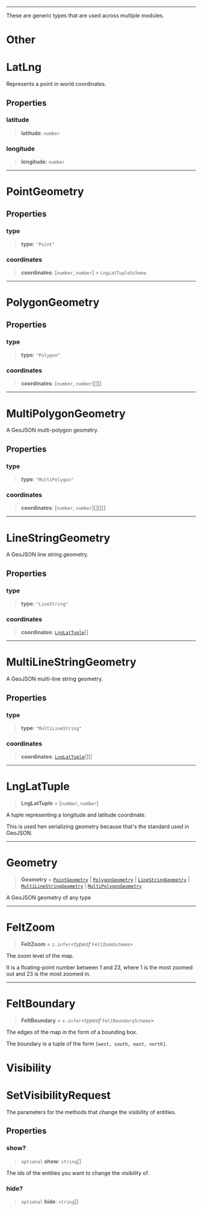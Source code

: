 ***

These are generic types that are used across multiple modules.

# Other

# LatLng

Represents a point in world coordinates.

## Properties

### latitude

> **latitude**: `number`

### longitude

> **longitude**: `number`

***

# PointGeometry

## Properties

### type

> **type**: `"Point"`

### coordinates

> **coordinates**: \[`number`, `number`\] = `LngLatTupleSchema`

***

# PolygonGeometry

## Properties

### type

> **type**: `"Polygon"`

### coordinates

> **coordinates**: \[`number`, `number`\][][]

***

# MultiPolygonGeometry

A GeoJSON multi-polygon geometry.

## Properties

### type

> **type**: `"MultiPolygon"`

### coordinates

> **coordinates**: \[`number`, `number`\][][][]

***

# LineStringGeometry

A GeoJSON line string geometry.

## Properties

### type

> **type**: `"LineString"`

### coordinates

> **coordinates**: [`LngLatTuple`](#lnglattuple)[]

***

# MultiLineStringGeometry

A GeoJSON multi-line string geometry.

## Properties

### type

> **type**: `"MultiLineString"`

### coordinates

> **coordinates**: [`LngLatTuple`](#lnglattuple)[][]

***

# LngLatTuple

> **LngLatTuple** = \[`number`, `number`\]

A tuple representing a longitude and latitude coordinate.

This is used hen serializing geometry because that's the standard used in
GeoJSON.

***

# Geometry

> **Geometry** = [`PointGeometry`](#pointgeometry) \| [`PolygonGeometry`](#polygongeometry) \| [`LineStringGeometry`](#linestringgeometry) \| [`MultiLineStringGeometry`](#multilinestringgeometry) \| [`MultiPolygonGeometry`](#multipolygongeometry)

A GeoJSON geometry of any type

***

# FeltZoom

> **FeltZoom** = `z.infer`\<*typeof* `FeltZoomSchema`\>

The zoom level of the map.

It is a floating-point number between 1 and 23, where 1 is the most
zoomed out and 23 is the most zoomed in.

***

# FeltBoundary

> **FeltBoundary** = `z.infer`\<*typeof* `FeltBoundarySchema`\>

The edges of the map in the form of a bounding box.

The boundary is a tuple of the form `[west, south, east, north]`.

# Visibility

# SetVisibilityRequest

The parameters for the methods that change the visibility of entities.

## Properties

### show?

> `optional` **show**: `string`[]

The ids of the entities you want to change the visibility of.

### hide?

> `optional` **hide**: `string`[]
